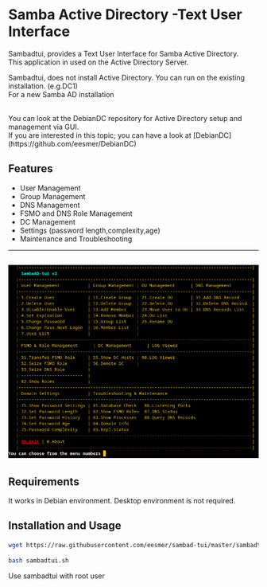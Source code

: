 
# Samba Active Directory -Text User Interface
Sambadtui, provides a Text User Interface for Samba Active Directory.
<br> This application in used on the Active Directory Server.

Sambadtui, does not install Active Directory. You can run on the existing installation. (e.g.DC1)<br>
For a new Samba AD installation

<br>
You can look at the DebianDC repository for Active Directory setup and management via GUI.<br>
If you are interested in this topic; you can have a look at [DebianDC](https://github.com/eesmer/DebianDC)

## Features
- User Management
- Group Management
- DNS Management
- FSMO and DNS Role Management
- DC Management
- Settings (password length,complexity,age)
- Maintenance and Troubleshooting

---
![alt text](doc/sambadtui-screenshot1.png "SambaAD TUI Main Menu")
---

## Requirements
It works in Debian environment. Desktop environment is not required.

## Installation and Usage
```sh
wget https://raw.githubusercontent.com/eesmer/sambad-tui/master/sambadtui.sh
```
```sh
bash sambadtui.sh
```
Use sambadtui with root user
